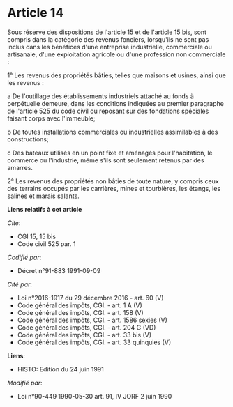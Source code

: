 # Article 14

Sous réserve des dispositions de l'article 15 et de l'article 15 bis, sont compris dans la catégorie des revenus fonciers,
lorsqu'ils ne sont pas inclus dans les bénéfices d'une entreprise industrielle, commerciale ou artisanale, d'une exploitation
agricole ou d'une profession non commerciale :

1° Les revenus des propriétés bâties, telles que maisons et usines, ainsi que les revenus :

a  De l'outillage des établissements industriels attaché au fonds à perpétuelle demeure, dans les conditions indiquées au
premier paragraphe de l'article 525 du code civil ou reposant sur des fondations spéciales faisant corps avec l'immeuble;

b De toutes installations commerciales ou industrielles assimilables à des constructions;

c  Des bateaux utilisés en un point fixe et aménagés pour l'habitation, le commerce ou l'industrie, même s'ils sont seulement
retenus par des amarres.

2° Les revenus des propriétés non bâties de toute nature, y compris ceux des terrains occupés par les carrières, mines et
tourbières, les étangs, les salines et marais salants.

**Liens relatifs à cet article**

_Cite_:

  - CGI 15, 15 bis
  - Code civil 525 par. 1

_Codifié par_:

  - Décret n°91-883 1991-09-09

_Cité par_:

  - Loi n°2016-1917 du 29 décembre 2016 - art. 60 (V)
  - Code général des impôts, CGI. - art. 1 A (V)
  - Code général des impôts, CGI. - art. 158 (V)
  - Code général des impôts, CGI. - art. 1586 sexies (V)
  - Code général des impôts, CGI. - art. 204 G (VD)
  - Code général des impôts, CGI. - art. 33 bis (V)
  - Code général des impôts, CGI. - art. 33 quinquies (V)

**Liens**:

  - HISTO: Edition du 24 juin 1991

_Modifié par_:

  - Loi n°90-449 1990-05-30 art. 91, IV JORF 2 juin 1990
